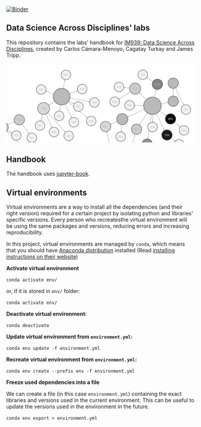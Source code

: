 [![Binder](https://mybinder.org/badge_logo.svg)](https://mybinder.org/v2/gh/WarwickCIM/IM939_handbook/main)

## Data Science Across Disciplines' labs

This repository contains the labs' handbook for [IM939: Data Science Across Disciplines](https://cagatayturkay.github.io/data-science-across-disciplines), created by Carlos Cámara-Menoyo, Cagatay Turkay and James Tripp.

![IM939 Logo](IM939_logo.png)
## Handbook

The handbook uses [jupyter-book](https://jupyterbook.org/en/stable/intro.html).

## Virtual environments

Virtual environments are a way to install all the dependencies (and their right version) required for a certain project by isolating python and libraries' specific versions. Every person who recreatesthe virtual environment will be using the same packages and versions, reducing errors and increasing reproducibility.

In this project, virtual environments are managed by `conda`, which means that you should have [Anaconda distribution](https://www.anaconda.com) installed (Read [installing instructions on their website](https://www.anaconda.com/distribution/))

**Activate virtual environment**

```
conda activate env/
```

or, if  it is stored in `env/` folder:

```
conda activate env/
```

**Deactivate virtual environment:**

```
conda deactivate
```

**Update virtual environment from  `environment.yml`:**

```
conda env update -f environment.yml
```

**Recreate virtual environment from `environment.yml`:**

```
conda env create --prefix env -f environment.yml
```

**Freeze used dependencies into a file**

We can create a file (in this case `environment.yml`) containing the exact libraries and versions used in the current environment. This can be useful to update the versions used in the environment in the future.

```
conda env export > environment.yml
```
